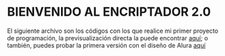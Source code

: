 # BIENVENIDO AL ENCRIPTADOR 2.0

El siguiente archivo son los códigos con los que realice mi primer proyecto de programación,  la previsualización directa la puede encontrar [aquí](https://diegollanosr.github.io/encriptador/); o también, puedes probar la primera versión con el diseño de Alura [aquí](https://diegollanosr.github.io/encriptadorONE/)
